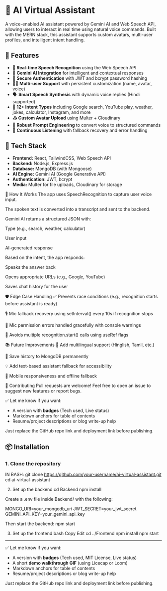 # 🤖 AI Virtual Assistant

A voice-enabled AI assistant powered by Gemini AI and Web Speech API, allowing users to interact in real time using natural voice commands. Built with the MERN stack, this assistant supports custom avatars, multi-user profiles, and intelligent intent handling.

## 🚀 Features

- 🎤 **Real-time Speech Recognition** using the Web Speech API
- 🧠 **Gemini AI Integration** for intelligent and contextual responses
- 🔐 **Secure Authentication** with JWT and bcrypt password hashing
- 🧍‍♂️ **Multi-user Support** with persistent customization (name, avatar, voice)
- 🗣️ **Smart Speech Synthesis** with dynamic voice replies (Hindi supported)
- 🎯 **12+ Intent Types** including Google search, YouTube play, weather, jokes, calculator, Instagram, and more
- 📤 **Custom Avatar Upload** using Multer + Cloudinary
- 🧩 **Robust Prompt Engineering** to convert voice to structured commands
- 🔄 **Continuous Listening** with fallback recovery and error handling

## 🧪 Tech Stack

- **Frontend:** React, TailwindCSS, Web Speech API
- **Backend:** Node.js, Express.js
- **Database:** MongoDB (with Mongoose)
- **AI Engine:** Gemini AI (Google Generative API)
- **Authentication:** JWT, bcrypt
- **Media:** Multer for file uploads, Cloudinary for storage

🧠 How It Works
The app uses SpeechRecognition to capture user voice input.

The spoken text is converted into a transcript and sent to the backend.

Gemini AI returns a structured JSON with:

Type (e.g., search, weather, calculator)

User input

AI-generated response

Based on the intent, the app responds:

Speaks the answer back

Opens appropriate URLs (e.g., Google, YouTube)

Saves chat history for the user



🛡️ Edge Case Handling
✅ Prevents race conditions (e.g., recognition starts before assistant is ready)

🎙️ Mic fallback recovery using setInterval() every 10s if recognition stops

🔐 Mic permission errors handled gracefully with console warnings

🔁 Avoids multiple recognition.start() calls using useRef flags

📚 Future Improvements
🎤 Add multilingual support (Hinglish, Tamil, etc.)

💬 Save history to MongoDB permanently

💡 Add text-based assistant fallback for accessibility

📲 Mobile responsiveness and offline fallback

🤝 Contributing
Pull requests are welcome! Feel free to open an issue to suggest new features or report bugs.


✅ Let me know if you want:
- A version with **badges** (Tech used, Live status)
- Markdown anchors for table of contents
- Resume/project descriptions or blog write-up help

Just replace the GitHub repo link and deployment link before publishing.








## 📦 Installation

### 1. Clone the repository

IN BASH:
git clone https://github.com/your-username/ai-virtual-assistant.git
cd ai-virtual-assistant



2. Set up the backend
cd Backend
npm install

Create a .env file inside Backend/ with the following:

MONGO_URI=your_mongodb_uri
JWT_SECRET=your_jwt_secret
GEMINI_API_KEY=your_gemini_api_key

Then start the backend:
npm start

3. Set up the frontend
bash
Copy
Edit
cd ../Frontend
npm install
npm start




---

✅ Let me know if you want:
- A version with **badges** (Tech used, MIT License, Live status)
- A short **demo walkthrough GIF** (using Licecap or Loom)
- Markdown anchors for table of contents
- Resume/project descriptions or blog write-up help

Just replace the GitHub repo link and deployment link before publishing.
